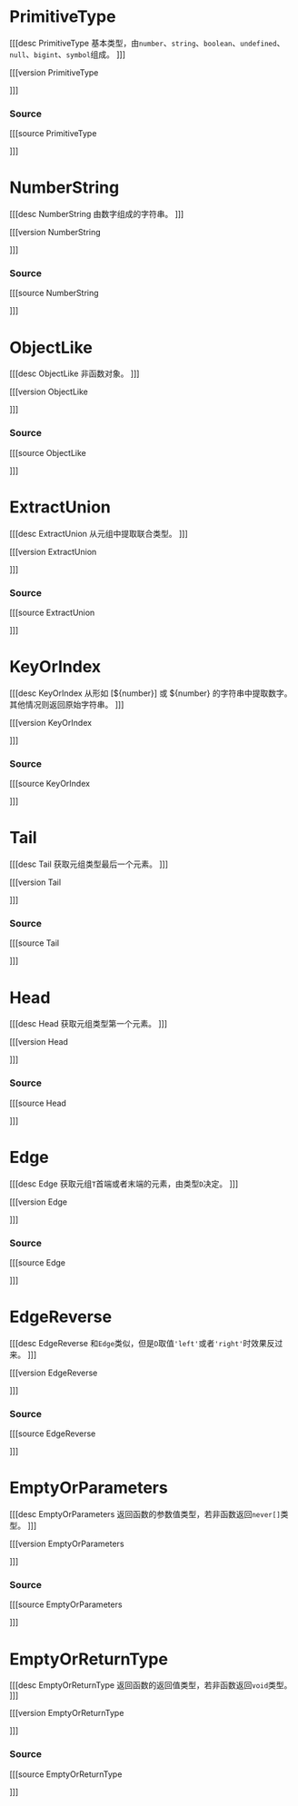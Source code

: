 # PrimitiveType
[[[desc PrimitiveType
基本类型，由`number`、`string`、`boolean`、`undefined`、`null`、`bigint`、`symbol`组成。
]]]

[[[version PrimitiveType
  
]]]

### Source
[[[source PrimitiveType
  
]]]
# NumberString
[[[desc NumberString
由数字组成的字符串。
]]]

[[[version NumberString
  
]]]

### Source
[[[source NumberString
  
]]]
# ObjectLike
[[[desc ObjectLike
非函数对象。
]]]

[[[version ObjectLike
  
]]]

### Source
[[[source ObjectLike
  
]]]
# ExtractUnion
[[[desc ExtractUnion
从元组中提取联合类型。
]]]

[[[version ExtractUnion
  
]]]

### Source
[[[source ExtractUnion
  
]]]
# KeyOrIndex
[[[desc KeyOrIndex
从形如 [${number}] 或 ${number} 的字符串中提取数字。其他情况则返回原始字符串。
]]]

[[[version KeyOrIndex
  
]]]

### Source
[[[source KeyOrIndex
  
]]]
# Tail
[[[desc Tail
获取元组类型最后一个元素。
]]]

[[[version Tail
  
]]]

### Source
[[[source Tail
  
]]]
# Head
[[[desc Head
获取元组类型第一个元素。
]]]

[[[version Head
  
]]]

### Source
[[[source Head
  
]]]
# Edge
[[[desc Edge
获取元组`T`首端或者末端的元素，由类型`D`决定。
]]]

[[[version Edge
  
]]]

### Source
[[[source Edge
  
]]]
# EdgeReverse
[[[desc EdgeReverse
和`Edge`类似，但是`D`取值`'left'`或者`'right'`时效果反过来。
]]]

[[[version EdgeReverse
  
]]]

### Source
[[[source EdgeReverse
  
]]]
# EmptyOrParameters
[[[desc EmptyOrParameters
返回函数的参数值类型，若非函数返回`never[]`类型。
]]]

[[[version EmptyOrParameters
  
]]]

### Source
[[[source EmptyOrParameters
  
]]]
# EmptyOrReturnType
[[[desc EmptyOrReturnType
返回函数的返回值类型，若非函数返回`void`类型。
]]]

[[[version EmptyOrReturnType
  
]]]

### Source
[[[source EmptyOrReturnType
  
]]]